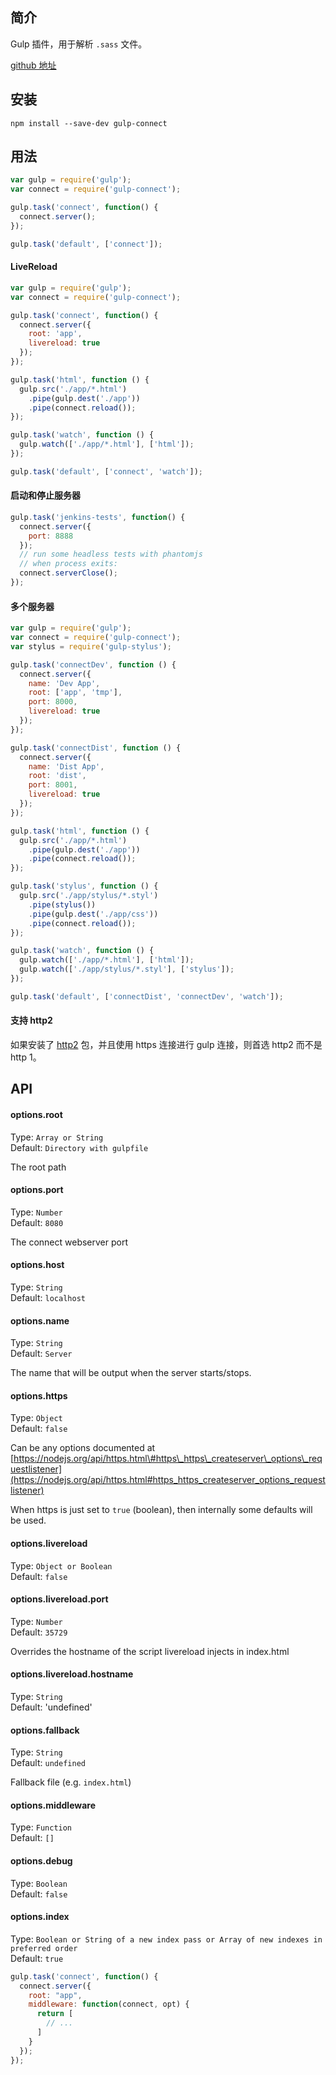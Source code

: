 ## 简介

Gulp 插件，用于解析 `.sass` 文件。

[github 地址](https://github.com/avevlad/gulp-connect)

## 安装

```
npm install --save-dev gulp-connect
```

## 用法

```js
var gulp = require('gulp');
var connect = require('gulp-connect');

gulp.task('connect', function() {
  connect.server();
});

gulp.task('default', ['connect']);
```

#### LiveReload

```js
var gulp = require('gulp');
var connect = require('gulp-connect');

gulp.task('connect', function() {
  connect.server({
    root: 'app',
    livereload: true
  });
});

gulp.task('html', function () {
  gulp.src('./app/*.html')
    .pipe(gulp.dest('./app'))
    .pipe(connect.reload());
});

gulp.task('watch', function () {
  gulp.watch(['./app/*.html'], ['html']);
});

gulp.task('default', ['connect', 'watch']);
```

#### 启动和停止服务器

```js
gulp.task('jenkins-tests', function() {
  connect.server({
    port: 8888
  });
  // run some headless tests with phantomjs
  // when process exits:
  connect.serverClose();
});
```

#### 多个服务器

```js
var gulp = require('gulp');
var connect = require('gulp-connect');
var stylus = require('gulp-stylus');

gulp.task('connectDev', function () {
  connect.server({
    name: 'Dev App',
    root: ['app', 'tmp'],
    port: 8000,
    livereload: true
  });
});

gulp.task('connectDist', function () {
  connect.server({
    name: 'Dist App',
    root: 'dist',
    port: 8001,
    livereload: true
  });
});

gulp.task('html', function () {
  gulp.src('./app/*.html')
    .pipe(gulp.dest('./app'))
    .pipe(connect.reload());
});

gulp.task('stylus', function () {
  gulp.src('./app/stylus/*.styl')
    .pipe(stylus())
    .pipe(gulp.dest('./app/css'))
    .pipe(connect.reload());
});

gulp.task('watch', function () {
  gulp.watch(['./app/*.html'], ['html']);
  gulp.watch(['./app/stylus/*.styl'], ['stylus']);
});

gulp.task('default', ['connectDist', 'connectDev', 'watch']);
```

#### 支持 http2

如果安装了 [http2](https://www.npmjs.com/package/http2) 包，并且使用 https 连接进行 gulp 连接，则首选 http2 而不是 http 1。

## API

#### options.root

Type: `Array or String`  
Default: `Directory with gulpfile`

The root path

#### options.port

Type: `Number`  
Default: `8080`

The connect webserver port

#### options.host

Type: `String`  
Default: `localhost`

#### options.name

Type: `String`  
Default: `Server`

The name that will be output when the server starts/stops.

#### options.https

Type: `Object`  
Default: `false`

Can be any options documented at [https://nodejs.org/api/https.html\#https\_https\_createserver\_options\_requestlistener](https://nodejs.org/api/https.html#https_https_createserver_options_requestlistener)

When https is just set to `true` \(boolean\), then internally some defaults will be used.

#### options.livereload

Type: `Object or Boolean`  
Default: `false`

#### options.livereload.port

Type: `Number`  
Default: `35729`

Overrides the hostname of the script livereload injects in index.html

#### options.livereload.hostname

Type: `String`  
Default: 'undefined'

#### options.fallback

Type: `String`  
Default: `undefined`

Fallback file \(e.g. `index.html`\)

#### options.middleware

Type: `Function`  
Default: `[]`

#### options.debug

Type: `Boolean`  
Default: `false`

#### options.index

Type: `Boolean or String of a new index pass or Array of new indexes in preferred order`  
Default: `true`

```js
gulp.task('connect', function() {
  connect.server({
    root: "app",
    middleware: function(connect, opt) {
      return [
        // ...
      ]
    }
  });
});
```



